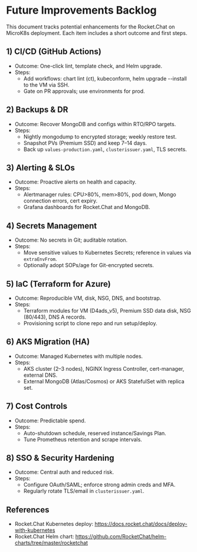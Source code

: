# Future Improvements Backlog

This document tracks potential enhancements for the Rocket.Chat on MicroK8s deployment. Each item includes a short outcome and first steps.

## 1) CI/CD (GitHub Actions)
- Outcome: One-click lint, template check, and Helm upgrade.
- Steps:
  - Add workflows: chart lint (ct), kubeconform, helm upgrade --install to the VM via SSH.
  - Gate on PR approvals; use environments for prod.

## 2) Backups & DR
- Outcome: Recover MongoDB and configs within RTO/RPO targets.
- Steps:
  - Nightly mongodump to encrypted storage; weekly restore test.
  - Snapshot PVs (Premium SSD) and keep 7–14 days.
  - Back up `values-production.yaml`, `clusterissuer.yaml`, TLS secrets.

## 3) Alerting & SLOs
- Outcome: Proactive alerts on health and capacity.
- Steps:
  - Alertmanager rules: CPU>80%, mem>80%, pod down, Mongo connection errors, cert expiry.
  - Grafana dashboards for Rocket.Chat and MongoDB.

## 4) Secrets Management
- Outcome: No secrets in Git; auditable rotation.
- Steps:
  - Move sensitive values to Kubernetes Secrets; reference in values via `extraEnvFrom`.
  - Optionally adopt SOPs/age for Git-encrypted secrets.

## 5) IaC (Terraform for Azure)
- Outcome: Reproducible VM, disk, NSG, DNS, and bootstrap.
- Steps:
  - Terraform modules for VM (D4ads_v5), Premium SSD data disk, NSG (80/443), DNS A records.
  - Provisioning script to clone repo and run setup/deploy.

## 6) AKS Migration (HA)
- Outcome: Managed Kubernetes with multiple nodes.
- Steps:
  - AKS cluster (2–3 nodes), NGINX Ingress Controller, cert-manager, external DNS.
  - External MongoDB (Atlas/Cosmos) or AKS StatefulSet with replica set.

## 7) Cost Controls
- Outcome: Predictable spend.
- Steps:
  - Auto-shutdown schedule, reserved instance/Savings Plan.
  - Tune Prometheus retention and scrape intervals.

## 8) SSO & Security Hardening
- Outcome: Central auth and reduced risk.
- Steps:
  - Configure OAuth/SAML; enforce strong admin creds and MFA.
  - Regularly rotate TLS/email in `clusterissuer.yaml`.

## References
- Rocket.Chat Kubernetes deploy: https://docs.rocket.chat/docs/deploy-with-kubernetes
- Rocket.Chat Helm chart: https://github.com/RocketChat/helm-charts/tree/master/rocketchat
